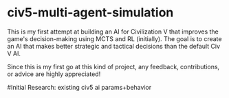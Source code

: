 # civ5-multi-agent-simulation
This is my first attempt at building an AI for Civilization V that improves the game's decision-making using MCTS and RL (initially). The goal is to create an AI that makes better strategic and tactical decisions than the default Civ V AI.

Since this is my first go at this kind of project, any feedback, contributions, or advice are highly appreciated!


#Initial Research: existing civ5 ai params+behavior
